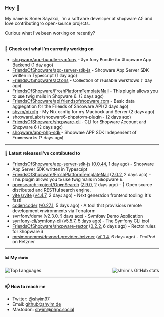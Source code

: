 ### Hey 👋

My name is Soner Sayakci, I'm a software developer at shopware AG and love contributing to open-source projects.

Curious what I've been working on recently?

---

#### 👷 Check out what I'm currently working on

- [shopware/app-bundle-symfony](https://github.com/shopware/app-bundle-symfony) - Symfony Bundle for Shopware App Backend (1 day ago)
- [FriendsOfShopware/app-server-sdk-js](https://github.com/FriendsOfShopware/app-server-sdk-js) - Shopware App Server SDK written in Typescript (1 day ago)
- [FriendsOfShopware/actions](https://github.com/FriendsOfShopware/actions) - Collection of reusable workflows (1 day ago)
- [FriendsOfShopware/FroshPlatformTemplateMail](https://github.com/FriendsOfShopware/FroshPlatformTemplateMail) - This plugin allows you to use twig mails in Shopware 6. (2 days ago)
- [FriendsOfShopware/api.friendsofshopware.com](https://github.com/FriendsOfShopware/api.friendsofshopware.com) - Basic data aggregation for the Friends of Shopware API (2 days ago)
- [shyim/nixcfg](https://github.com/shyim/nixcfg) - My Nix config for my Macbook and Server (2 days ago)
- [shopwareLabs/shopware6-phpstorm-plugin](https://github.com/shopwareLabs/shopware6-phpstorm-plugin) -  (2 days ago)
- [FriendsOfShopware/shopware-cli](https://github.com/FriendsOfShopware/shopware-cli) - CLI for Shopware Account and Shopware 6 (2 days ago)
- [shopware/app-php-sdk](https://github.com/shopware/app-php-sdk) - Shopware APP SDK Independent of Frameworks (2 days ago)

---

#### 🔭 Latest releases I've contributed to

- [FriendsOfShopware/app-server-sdk-js](https://github.com/FriendsOfShopware/app-server-sdk-js) ([0.0.44](https://github.com/FriendsOfShopware/app-server-sdk-js/releases/tag/0.0.44), 1 day ago) - Shopware App Server SDK written in Typescript
- [FriendsOfShopware/FroshPlatformTemplateMail](https://github.com/FriendsOfShopware/FroshPlatformTemplateMail) ([2.0.2](https://github.com/FriendsOfShopware/FroshPlatformTemplateMail/releases/tag/2.0.2), 2 days ago) - This plugin allows you to use twig mails in Shopware 6.
- [opensearch-project/OpenSearch](https://github.com/opensearch-project/OpenSearch) ([2.9.0](https://github.com/opensearch-project/OpenSearch/releases/tag/2.9.0), 2 days ago) - 🔎 Open source distributed and RESTful search engine.
- [vitejs/vite](https://github.com/vitejs/vite) ([v4.4.7](https://github.com/vitejs/vite/releases/tag/v4.4.7), 2 days ago) - Next generation frontend tooling. It&#39;s fast!
- [coder/coder](https://github.com/coder/coder) ([v0.27.1](https://github.com/coder/coder/releases/tag/v0.27.1), 5 days ago) - A tool that provisions remote development environments via Terraform
- [symfony/demo](https://github.com/symfony/demo) ([v2.3.0](https://github.com/symfony/demo/releases/tag/v2.3.0), 5 days ago) - Symfony Demo Application
- [symfony-cli/symfony-cli](https://github.com/symfony-cli/symfony-cli) ([v5.5.7](https://github.com/symfony-cli/symfony-cli/releases/tag/v5.5.7), 5 days ago) - The Symfony CLI tool
- [FriendsOfShopware/shopware-rector](https://github.com/FriendsOfShopware/shopware-rector) ([0.2.2](https://github.com/FriendsOfShopware/shopware-rector/releases/tag/0.2.2), 6 days ago) - Rector rules for Shopware 6
- [mrsimonemms/devpod-provider-hetzner](https://github.com/mrsimonemms/devpod-provider-hetzner) ([v0.1.4](https://github.com/mrsimonemms/devpod-provider-hetzner/releases/tag/v0.1.4), 6 days ago) - DevPod on Hetzner

---

#### 📊 My stats

<img align="right" alt="shyim's GitHub stats" src="https://github-readme-stats.vercel.app/api?username=shyim&count_private=1&show_icons=true&" />

![Top Languages](https://github-readme-stats.vercel.app/api/top-langs/?username=shyim)

---

#### 📫 How to reach me

- Twitter: [@shyim97](https://twitter.com/shyim97)
- Email: [github@shyim.de](mailto://github@shyim.de)
- Mastodon: <a rel="me" href="https://phpc.social/@shyim">shyim@phpc.social</a>
